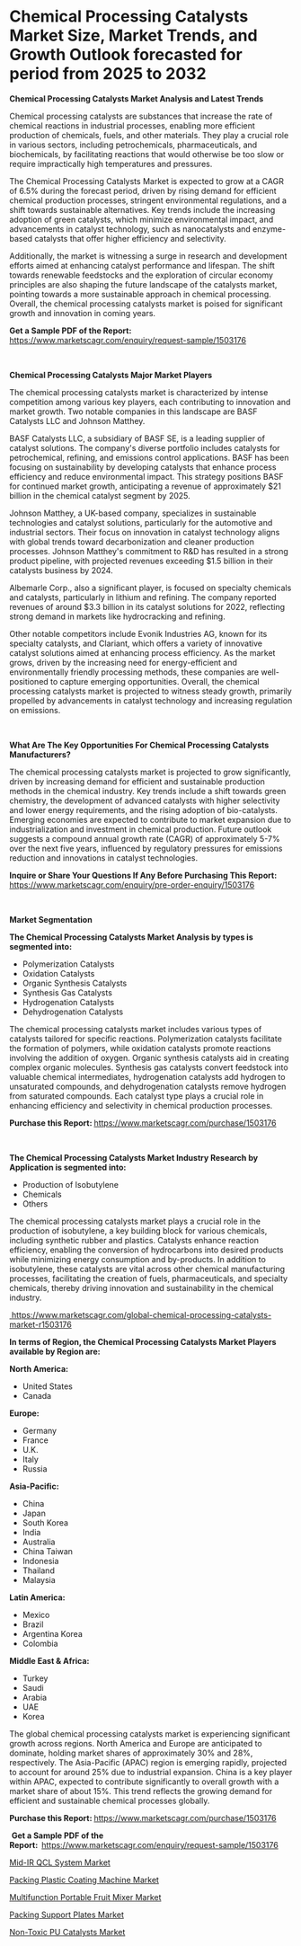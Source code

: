 <p><h1>Chemical Processing Catalysts Market Size, Market Trends, and Growth Outlook forecasted for period from 2025 to 2032</h1></p><p><strong>Chemical Processing Catalysts Market Analysis and Latest Trends</strong></p>
<p><p>Chemical processing catalysts are substances that increase the rate of chemical reactions in industrial processes, enabling more efficient production of chemicals, fuels, and other materials. They play a crucial role in various sectors, including petrochemicals, pharmaceuticals, and biochemicals, by facilitating reactions that would otherwise be too slow or require impractically high temperatures and pressures. </p><p>The Chemical Processing Catalysts Market is expected to grow at a CAGR of 6.5% during the forecast period, driven by rising demand for efficient chemical production processes, stringent environmental regulations, and a shift towards sustainable alternatives. Key trends include the increasing adoption of green catalysts, which minimize environmental impact, and advancements in catalyst technology, such as nanocatalysts and enzyme-based catalysts that offer higher efficiency and selectivity. </p><p>Additionally, the market is witnessing a surge in research and development efforts aimed at enhancing catalyst performance and lifespan. The shift towards renewable feedstocks and the exploration of circular economy principles are also shaping the future landscape of the catalysts market, pointing towards a more sustainable approach in chemical processing. Overall, the chemical processing catalysts market is poised for significant growth and innovation in coming years.</p></p>
<p><strong>Get a Sample PDF of the Report:&nbsp;</strong> <a href="https://www.marketscagr.com/enquiry/request-sample/1503176?utm_campaign=2012&utm_medium=2&utm_source=Github&utm_content=ia&utm_term=23032025&utm_id=chemical-processing-catalysts">https://www.marketscagr.com/enquiry/request-sample/1503176</a></p>
<p>&nbsp;</p>
<p><strong>Chemical Processing Catalysts Major Market Players</strong></p>
<p><p>The chemical processing catalysts market is characterized by intense competition among various key players, each contributing to innovation and market growth. Two notable companies in this landscape are BASF Catalysts LLC and Johnson Matthey.</p><p>BASF Catalysts LLC, a subsidiary of BASF SE, is a leading supplier of catalyst solutions. The company's diverse portfolio includes catalysts for petrochemical, refining, and emissions control applications. BASF has been focusing on sustainability by developing catalysts that enhance process efficiency and reduce environmental impact. This strategy positions BASF for continued market growth, anticipating a revenue of approximately $21 billion in the chemical catalyst segment by 2025.</p><p>Johnson Matthey, a UK-based company, specializes in sustainable technologies and catalyst solutions, particularly for the automotive and industrial sectors. Their focus on innovation in catalyst technology aligns with global trends toward decarbonization and cleaner production processes. Johnson Matthey's commitment to R&D has resulted in a strong product pipeline, with projected revenues exceeding $1.5 billion in their catalysts business by 2024.</p><p>Albemarle Corp., also a significant player, is focused on specialty chemicals and catalysts, particularly in lithium and refining. The company reported revenues of around $3.3 billion in its catalyst solutions for 2022, reflecting strong demand in markets like hydrocracking and refining.</p><p>Other notable competitors include Evonik Industries AG, known for its specialty catalysts, and Clariant, which offers a variety of innovative catalyst solutions aimed at enhancing process efficiency. As the market grows, driven by the increasing need for energy-efficient and environmentally friendly processing methods, these companies are well-positioned to capture emerging opportunities. Overall, the chemical processing catalysts market is projected to witness steady growth, primarily propelled by advancements in catalyst technology and increasing regulation on emissions.</p></p>
<p>&nbsp;</p>
<p><strong>What Are The Key Opportunities For Chemical Processing Catalysts Manufacturers?</strong></p>
<p><p>The chemical processing catalysts market is projected to grow significantly, driven by increasing demand for efficient and sustainable production methods in the chemical industry. Key trends include a shift towards green chemistry, the development of advanced catalysts with higher selectivity and lower energy requirements, and the rising adoption of bio-catalysts. Emerging economies are expected to contribute to market expansion due to industrialization and investment in chemical production. Future outlook suggests a compound annual growth rate (CAGR) of approximately 5-7% over the next five years, influenced by regulatory pressures for emissions reduction and innovations in catalyst technologies.</p></p>
<p><strong>Inquire or Share Your Questions If Any Before Purchasing This Report:</strong> <a href="https://www.marketscagr.com/enquiry/pre-order-enquiry/1503176?utm_campaign=2012&utm_medium=2&utm_source=Github&utm_content=ia&utm_term=23032025&utm_id=chemical-processing-catalysts">https://www.marketscagr.com/enquiry/pre-order-enquiry/1503176</a></p>
<p>&nbsp;</p>
<p><strong>Market Segmentation</strong></p>
<p><strong>The Chemical Processing Catalysts Market Analysis by types is segmented into:</strong></p>
<p><ul><li>Polymerization Catalysts</li><li>Oxidation Catalysts</li><li>Organic Synthesis Catalysts</li><li>Synthesis Gas Catalysts</li><li>Hydrogenation Catalysts</li><li>Dehydrogenation Catalysts</li></ul></p>
<p><p>The chemical processing catalysts market includes various types of catalysts tailored for specific reactions. Polymerization catalysts facilitate the formation of polymers, while oxidation catalysts promote reactions involving the addition of oxygen. Organic synthesis catalysts aid in creating complex organic molecules. Synthesis gas catalysts convert feedstock into valuable chemical intermediates, hydrogenation catalysts add hydrogen to unsaturated compounds, and dehydrogenation catalysts remove hydrogen from saturated compounds. Each catalyst type plays a crucial role in enhancing efficiency and selectivity in chemical production processes.</p></p>
<p><strong>Purchase this Report:&nbsp;</strong><a href="https://www.marketscagr.com/purchase/1503176?utm_campaign=2012&utm_medium=2&utm_source=Github&utm_content=ia&utm_term=23032025&utm_id=chemical-processing-catalysts">https://www.marketscagr.com/purchase/1503176</a></p>
<p>&nbsp;</p>
<p><strong>The Chemical Processing Catalysts Market Industry Research by Application is segmented into:</strong></p>
<p><ul><li>Production of Isobutylene</li><li>Chemicals</li><li>Others</li></ul></p>
<p><p>The chemical processing catalysts market plays a crucial role in the production of isobutylene, a key building block for various chemicals, including synthetic rubber and plastics. Catalysts enhance reaction efficiency, enabling the conversion of hydrocarbons into desired products while minimizing energy consumption and by-products. In addition to isobutylene, these catalysts are vital across other chemical manufacturing processes, facilitating the creation of fuels, pharmaceuticals, and specialty chemicals, thereby driving innovation and sustainability in the chemical industry.</p></p>
<p><a href="https://www.marketscagr.com/global-chemical-processing-catalysts-market-r1503176?utm_campaign=2012&utm_medium=2&utm_source=Github&utm_content=ia&utm_term=23032025&utm_id=chemical-processing-catalysts">&nbsp;https://www.marketscagr.com/global-chemical-processing-catalysts-market-r1503176</a></p>
<p><strong>In terms of Region, the Chemical Processing Catalysts Market Players available by Region are:</strong></p>
<p>
    <p> <strong> North America: </strong>
        <ul>
            <li>United States</li>
            <li>Canada</li>
        </ul>
        </p> 
    <p> <strong> Europe: </strong>
        <ul>
            <li>Germany</li>
            <li>France</li>
            <li>U.K.</li>
            <li>Italy</li>
            <li>Russia</li>
        </ul>
        </p> 
    <p> <strong> Asia-Pacific: </strong>
        <ul>
            <li>China</li>
            <li>Japan</li>
            <li>South Korea</li>
            <li>India</li>
            <li>Australia</li>
            <li>China Taiwan</li>
            <li>Indonesia</li>
            <li>Thailand</li>
            <li>Malaysia</li>
        </ul>
        </p> 
    <p> <strong> Latin America: </strong>
        <ul>
            <li>Mexico</li>
            <li>Brazil</li>
            <li>Argentina Korea</li>
            <li>Colombia</li>
        </ul>
        </p> 
    <p> <strong> Middle East & Africa: </strong>
        <ul>
            <li>Turkey</li>
            <li>Saudi</li>
            <li>Arabia</li>
            <li>UAE</li>
            <li>Korea</li>
        </ul>
    </p>
    </p>
<p><p>The global chemical processing catalysts market is experiencing significant growth across regions. North America and Europe are anticipated to dominate, holding market shares of approximately 30% and 28%, respectively. The Asia-Pacific (APAC) region is emerging rapidly, projected to account for around 25% due to industrial expansion. China is a key player within APAC, expected to contribute significantly to overall growth with a market share of about 15%. This trend reflects the growing demand for efficient and sustainable chemical processes globally.</p></p>
<p><strong>Purchase this Report: </strong><a href="https://www.marketscagr.com/purchase/1503176?utm_campaign=2012&utm_medium=2&utm_source=Github&utm_content=ia&utm_term=23032025&utm_id=chemical-processing-catalysts">https://www.marketscagr.com/purchase/1503176</a></p>
<p>&nbsp;<strong>Get a Sample PDF of the Report:&nbsp;&nbsp;</strong><a href="https://www.marketscagr.com/enquiry/request-sample/1503176?utm_campaign=2012&utm_medium=2&utm_source=Github&utm_content=ia&utm_term=23032025&utm_id=chemical-processing-catalysts">https://www.marketscagr.com/enquiry/request-sample/1503176</a></p>
<p><strong></strong></p>
<p><p><a href="https://github.com/agemakisel4b/Market-Research-Report-List-1/blob/main/mid-ir-qcl-system-market.md?utm_campaign=2012&utm_medium=2&utm_source=Github&utm_content=ia&utm_term=23032025&utm_id=chemical-processing-catalysts">Mid-IR QCL System Market</a></p><p><a href="https://github.com/fettycahow90/Market-Research-Report-List-1/blob/main/packing-plastic-coating-machine-market.md?utm_campaign=2012&utm_medium=2&utm_source=Github&utm_content=ia&utm_term=23032025&utm_id=chemical-processing-catalysts">Packing Plastic Coating Machine Market</a></p><p><a href="https://github.com/grimssummouc/Market-Research-Report-List-1/blob/main/multifunction-portable-fruit-mixer-market.md?utm_campaign=2012&utm_medium=2&utm_source=Github&utm_content=ia&utm_term=23032025&utm_id=chemical-processing-catalysts">Multifunction Portable Fruit Mixer Market</a></p><p><a href="https://github.com/zahrigayda1h/Market-Research-Report-List-1/blob/main/packing-support-plates-market.md?utm_campaign=2012&utm_medium=2&utm_source=Github&utm_content=ia&utm_term=23032025&utm_id=chemical-processing-catalysts">Packing Support Plates Market</a></p><p><a href="https://github.com/piskofraisel/Market-Research-Report-List-1/blob/main/non-toxic-pu-catalysts-market.md?utm_campaign=2012&utm_medium=2&utm_source=Github&utm_content=ia&utm_term=23032025&utm_id=chemical-processing-catalysts">Non-Toxic PU Catalysts Market</a></p></p>